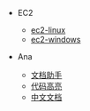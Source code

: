 * EC2
  * [ec2-linux]()
  * [ec2-windows]()

* Ana
  * [文档助手](https://docsify.js.org/#/zh-cn/helpers)
  * [代码高亮](https://docsify.js.org/#/zh-cn/language-highlight)
  * [中文文档](https://github.com/docsifyjs/docs-zh)